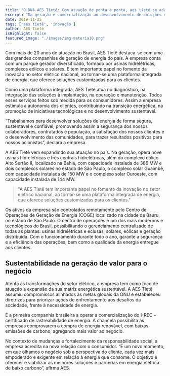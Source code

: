 ```yaml
---
title: "O DNA AES Tietê: Com atuação de ponta a ponta, aes tietê se adapta para atender às demandas dos clientes"
excerpt: "Da geração e comercialização ao desenvolvimento de soluções de energia renováveis, empresa possibilita a autonomia do cliente com a oferta de soluções customizadas."
date: 2019-11-25
tags: ['aes tietê', 'inovação']
author: AES Tietê
isHighlight: false
featured_image: "./images/img-materia10.png"
---
```


Com mais de 20 anos de atuação no Brasil, AES Tietê destaca-se com uma das grandes companhias de geração de energia do país. A empresa conta com um parque gerador diversificado, formado por usinas hidrelétricas, complexos eólicos e solares. E tem importante papel no fomento da inovação no setor elétrico nacional, ao tornar-se uma plataforma integrada de energia, que oferece soluções customizadas para os clientes.

Como uma plataforma integrada, AES Tietê atua no diagnóstico, na integração das soluções à implantação, na operação e manutenção. Todos esses serviços feitos sob medida para os consumidores. Assim a empresa estimula a autonomia dos clientes, contribuindo na transição energética, na promoção de iniciativas tecnológicas e no desenvolvimento sustentável.

“Trabalhamos para desenvolver soluções de energia de forma segura, sustentável e confiável, promovendo assim a segurança dos nossos colaboradores, contratados e população, a satisfação dos nossos clientes e o desenvolvimento das comunidades, para trazer resultados positivos para nossos acionistas”, declara a empresa.

A AES Tietê vem expandindo sua atuação no país. Na geração, opera nove usinas hidrelétricas e três centrais hidrelétricas, além do complexo eólico Alto Sertão II, localizado na Bahia, com capacidade instalada de 386 MW e dois complexos solares no estado de São Paulo, o complexo solar Guaimbê, com capacidade instalada de 150 MW e o complexo solar Ouroeste, com capacidade instalada de 144 MW.

> "A AES Tietê tem importante papel no fomento da inovação no setor elétrico nacional, ao tornar-se uma plataforma integrada de energia, que oferece soluções customizadas para os clientes."

Os ativos da empresa são controlados remotamente pelo Centro de Operações de Geração de Energia (COGE) localizado na cidade de Bauru, no estado de São Paulo. O centro de operações é um dos mais modernos e tecnológicos do Brasil, possibilitando o gerenciamento centralizado de todas as plantas: usinas hidrelétricas e eclusas, solares, eólicas e geração distribuída. Com o funcionamento durante todo o ano, garante a segurança e a eficiência das operações, bem como a qualidade da energia entregue aos clientes.

## Sustentabilidade na geração de valor para o negócio

Atenta às transformações do setor elétrico, a empresa tem como foco de atuação a expansão da sua matriz energética sustentável. A AES Tietê assumiu compromissos alinhados às metas globais da ONU e estabeleceu diretrizes para priorizar ações de enfrentamento aos desafios da sociedade, frente à necessidade de energia.

É a primeira companhia brasileira a operar a comercialização do I-REC – certificado de rastreabilidade de energia. A chancela possibilita às empresas comprovarem a compra de energia renovável, com baixas emissões de carbono, agregando mais valor ao negócio.

No contexto de mudanças e fortalecimento da responsabilidade social, a empresa acredita na nova relação com o 
consumidor. “É um novo momento, em que olhamos o negócio sob a perspectiva do cliente, cada vez mais empoderado e exigente em relação à energia que consome. O objetivo é oferecer e viabilizar as melhores soluções e parcerias em energia elétrica de baixo carbono”, afirma AES.
